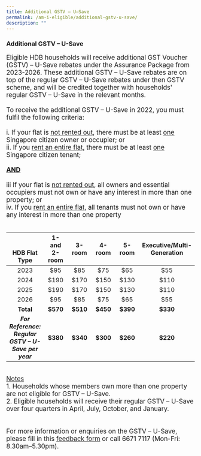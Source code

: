 ```yaml
---
title: Additional GSTV – U–Save
permalink: /am-i-eligible/additional-gstv-u-save/
description: ""
---
```

### Additional GSTV – U-Save 

<font style="font-size:17px">
Eligible HDB households will receive additional GST Voucher (GSTV) – U-Save rebates under the Assurance Package from 2023-2026. These additional GSTV – U-Save rebates are on top of the regular GSTV – U-Save rebates under then GSTV scheme, and will be credited together with households' regular GSTV – U-Save in the relevant months. <br><br> To receive the additional GSTV – U-Save in 2022, you must fulfil the following criteria:<br><br>
					i. If your flat is <u>not rented out,</u> there must be at least <u>one</u> Singapore citizen owner or occupier; or<br>
					ii. If you <u>rent an entire flat,</u> there must be at least <u>one</u> Singapore citizen tenant; <br>
					<br><b><u>AND</u></b>
	<br><br>iii If your flat is <u>not rented out</u>, all owners and essential occupiers must not own or have any interest in more than one property; or<br>
	iv. If you <u>rent an entire flat</u>, all tenants must not own or have any interest in more than one property<br><br>
<table>
<thead>
  <tr>
    <th rowspan="3" style="text-align:center; vertical-align:middle; width:16%;"><br><br>HDB Flat Type</th>
  </tr>
  <tr>
    <th style="text-align:center; vertical-align:middle; width:16%;">1- and 2- room<br></th>
    <th style="text-align:center; vertical-align:middle; width:16%;">3-room<br></th>
    <th style="text-align:center; vertical-align:middle; width:16%;">4-room<br></th>
    <th style="text-align:center; vertical-align:middle; width:16%;">5-room<br></th>
		<th style="text-align:center; vertical-align:middle; width:16%;">Executive/Multi-Generation<br></th>
  </tr>
</thead>
<tbody>
  <tr>
    <td style="text-align:center; vertical-align:middle">2023</td>
    <td style="text-align:center; vertical-align:middle">$95</td>
       <td style="text-align:center; vertical-align:middle">$85</td>
    <td style="text-align:center; vertical-align:middle">$75</td>
    <td style="text-align:center; vertical-align:middle">$65</td>
		<td style="text-align:center; vertical-align:middle">$55</td>
  </tr>
	  <tr>
    <td style="text-align:center; vertical-align:middle">2024</td>
    <td style="text-align:center; vertical-align:middle">$190</td>
       <td style="text-align:center; vertical-align:middle">$170</td>
    <td style="text-align:center; vertical-align:middle">$150</td>
    <td style="text-align:center; vertical-align:middle">$130</td>
		<td style="text-align:center; vertical-align:middle">$110</td>
  </tr>
	  <tr>
    <td style="text-align:center; vertical-align:middle">2025</td>
    <td style="text-align:center; vertical-align:middle">$190</td>
       <td style="text-align:center; vertical-align:middle">$170</td>
    <td style="text-align:center; vertical-align:middle">$150</td>
    <td style="text-align:center; vertical-align:middle">$130</td>
		<td style="text-align:center; vertical-align:middle">$110</td>
  </tr>
		  <tr>
    <td style="text-align:center; vertical-align:middle">2026</td>
    <td style="text-align:center; vertical-align:middle">$95</td>
       <td style="text-align:center; vertical-align:middle">$85</td>
    <td style="text-align:center; vertical-align:middle">$75</td>
    <td style="text-align:center; vertical-align:middle">$65</td>
		<td style="text-align:center; vertical-align:middle">$55</td>
  </tr>
	  <tr>
	<td style="text-align:center; vertical-align:middle"><b>Total</b></td>
	<td style="text-align:center; vertical-align:middle"><b>$570</b></td>
       <td style="text-align:center; vertical-align:middle"><b>$510</b></td>
    <td style="text-align:center; vertical-align:middle"><b>$450</b></td>
    <td style="text-align:center; vertical-align:middle"><b>$390</b></td>
		<td style="text-align:center; vertical-align:middle"><b>$330</b></td>
  </tr>
	  <tr>
    <td style="text-align:center; vertical-align:middle"><em><b>For Reference: Regular <br> GSTV – U-Save per year</b></em></td>
			<td style="text-align:center; vertical-align:middle"><b>$380</b></td>
			<td style="text-align:center; vertical-align:middle"><b>$340</b></td>
			<td style="text-align:center; vertical-align:middle"><b>$300</b></td>
			<td style="text-align:center; vertical-align:middle"><b>$260</b></td>
			<td style="text-align:center; vertical-align:middle"><b>$220</b></td>
 </tr>
	 <tr></tr>
  </tbody>
</table><br>
					<u>Notes</u><br>
					1. Households whose members own more than one property are not eligible for GSTV – U-Save.<br>
					2. Eligible households will receive their regular GSTV  – U-Save over four quarters in April, July, October, and January.<br>
<br><br>For more information or enquiries on the GSTV – U-Save,  please fill in this <a href="https://eforms.spgroup.com.sg/contactus/contactus.aspx" class="hyperlink">feedback form</a> or call 6671 7117 (Mon-Fri: 8.30am–5.30pm).